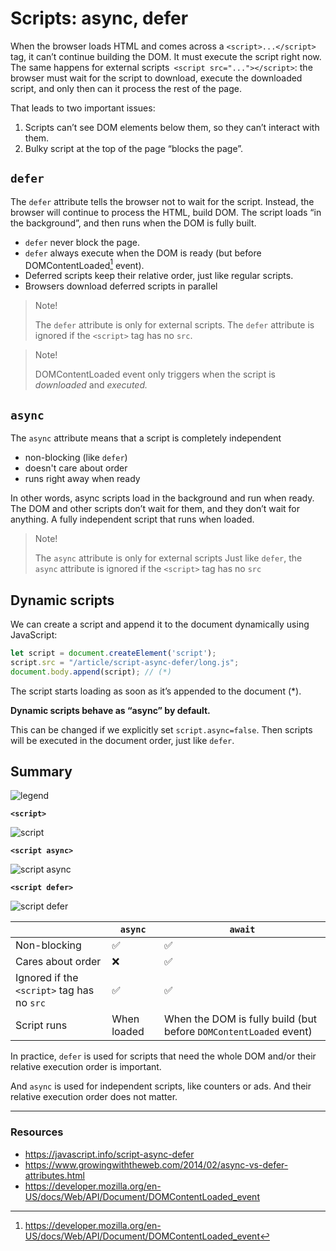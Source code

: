 # Scripts: async, defer

When the browser loads HTML and comes across a `<script>...</script>` tag, it can’t continue building the DOM. It must execute the script right now. The same happens for external scripts` <script src="..."></script>`: the browser must wait for the script to download, execute the downloaded script, and only then can it process the rest of the page.

That leads to two important issues:

1. Scripts can’t see DOM elements below them, so they can’t interact with them.
1. Bulky script at the top of the page “blocks the page”. 

## `defer`

The `defer` attribute tells the browser not to wait for the script. Instead, the browser will continue to process the HTML, build DOM. The script loads “in the background”, and then runs when the DOM is fully built.

- `defer` never block the page.
- `defer` always execute when the DOM is ready (but before DOMContentLoaded[^1] event).
- Deferred scripts keep their relative order, just like regular scripts.
- Browsers download deferred scripts in parallel

> Note!
>
> The `defer` attribute is only for external scripts. The `defer` attribute is ignored if the `<script>` tag has no `src`.

> Note!
>
> DOMContentLoaded event only triggers when the script is _downloaded_ and _executed._

## `async`

The `async` attribute means that a script is completely independent

- non-blocking (like `defer`)
- doesn't care about order
- runs right away when ready

In other words, async scripts load in the background and run when ready. The DOM and other scripts don’t wait for them, and they don’t wait for anything. A fully independent script that runs when loaded.

> Note!
>
> The `async` attribute is only for external scripts
> Just like `defer`, the `async` attribute is ignored if the `<script>` tag has no `src`


## Dynamic scripts

We can create a script and append it to the document dynamically using JavaScript:

```js
let script = document.createElement('script');
script.src = "/article/script-async-defer/long.js";
document.body.append(script); // (*)
```

The script starts loading as soon as it’s appended to the document (*).

__Dynamic scripts behave as “async” by default.__

This can be changed if we explicitly set `script.async=false`. Then scripts will be executed in the document order, just like `defer`.

## Summary

![legend](https://www.growingwiththeweb.com/images/2014/02/26/legend.svg)

__`<script>`__

![script](https://www.growingwiththeweb.com/images/2014/02/26/script.svg)

__`<script async>`__

![script async](https://www.growingwiththeweb.com/images/2014/02/26/script-async.svg)

__`<script defer>`__

![script defer](https://www.growingwiththeweb.com/images/2014/02/26/script-defer.svg)


|                                            | `async`     | `await` |
|--------------------------------------------|-------------|---------|
| Non-blocking                               | ✅         | ✅      |
| Cares about order                          | ❌         | ✅      |
| Ignored if the `<script>` tag has no `src` | ✅         | ✅      |
| Script runs                                | When loaded | When the DOM is fully build (but before `DOMContentLoaded` event) |


In practice, `defer` is used for scripts that need the whole DOM and/or their relative execution order is important.

And `async` is used for independent scripts, like counters or ads. And their relative execution order does not matter.

---

### Resources

- https://javascript.info/script-async-defer
- https://www.growingwiththeweb.com/2014/02/async-vs-defer-attributes.html
- https://developer.mozilla.org/en-US/docs/Web/API/Document/DOMContentLoaded_event

[^1]: https://developer.mozilla.org/en-US/docs/Web/API/Document/DOMContentLoaded_event
